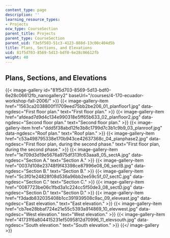 ```yaml
---
content_type: page
description: ''
learning_resource_types:
- Projects
ocw_type: CourseSection
parent_title: Projects
parent_type: CourseSection
parent_uid: f3e5f503-51c3-4123-888d-13c00c404d5b
title: Plans, Sections, and Elevations
uid: 81f5d703-8569-5d13-bdf0-6e28c06612fb
weight: 40
---
```

Plans, Sections, and Elevations
-------------------------------
{{< image-gallery id="81f5d703-8569-5d13-bdf0-6e28c06612fb_nanogallery2" baseUrl="/courses/4-170-ecuador-workshop-fall-2006/" >}}
{{< image-gallery-item href="1563ca2038800f11709eed75bb2be206_01_planfloor1.jpg" data-ngdesc="First floor plan." text="First floor plan." >}}
{{< image-gallery-item href="afdead7d9d4c134e990318e5ff65b633_02_planfloor2.jpg" data-ngdesc="Second floor plan." text="Second floor plan." >}}
{{< image-gallery-item href="ddd5f38abd12fe3b8c1799d7c3b1c9b9_03_planroof.jpg" data-ngdesc="Roof plan." text="Roof plan." >}}
{{< image-gallery-item href="c53a498795338e170b943ce42637368c_04_planphase2.jpg" data-ngdesc="First floor plan, during the second phase." text="First floor plan, during the second phase." >}}
{{< image-gallery-item href="1e709d3d19e5676a975df313fc63aaa8_05_sectA.jpg" data-ngdesc="Section A." text="Section A." >}}
{{< image-gallery-item href="0037d108e23748f9f43398ce87996e08_06_sectB.jpg" data-ngdesc="Section B." text="Section B." >}}
{{< image-gallery-item href="5c3f01e24828f08d536a96bb2ee59c5f_07_sectC.jpg" data-ngdesc="Section C." text="Section C." >}}
{{< image-gallery-item href="0087723be06c1fbd3a1c224cc5f50de3_08_sectD.jpg" data-ngdesc="Section D." text="Section D." >}}
{{< image-gallery-item href="f3dadb832035408b1cc391939508c9ac_09_eleveast.jpg" data-ngdesc="East elevation." text="East elevation." >}}
{{< image-gallery-item href="cb7ee28bbaf724e21e55c5393a914869_10_elevwest.jpg" data-ngdesc="West elevation." text="West elevation." >}}
{{< image-gallery-item href="41731f6a804415231ef5095812d70996_11_elevsouth.jpg" data-ngdesc="South elevation." text="South elevation." >}}
{{</ image-gallery >}}